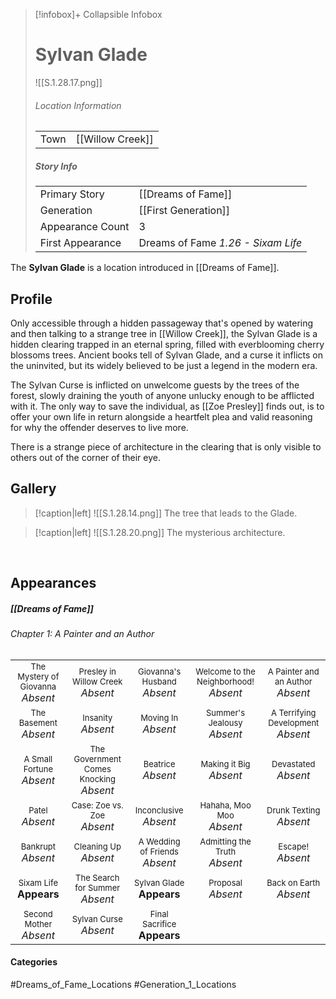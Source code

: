 > [!infobox]+ Collapsible Infobox
> # Sylvan Glade
> ![[S.1.28.17.png]] 
> ###### Location Information
> |  |  | 
> | ---- | ---- | 
> | Town | [[Willow Creek]] | 
> 
> ##### Story Info
> |  |  | 
> | ---- | ---- | 
> | Primary Story | [[Dreams of Fame]] | 
> | Generation | [[First Generation]] |
> | Appearance Count | 3 | 
> | First Appearance | Dreams of Fame *1.26 - Sixam Life*

The **Sylvan Glade** is a location introduced in [[Dreams of Fame]]. 

## Profile
Only accessible through a hidden passageway that's opened by watering and then talking to a strange tree in [[Willow Creek]], the Sylvan Glade is a hidden clearing trapped in an eternal spring, filled with everblooming cherry blossoms trees. Ancient books tell of Sylvan Glade, and a curse it inflicts on the uninvited, but its widely believed to be just a legend in the modern era.

The Sylvan Curse is inflicted on unwelcome guests by the trees of the forest, slowly draining the youth of anyone unlucky enough to be afflicted with it. The only way to save the individual, as [[Zoe Presley]] finds out, is to offer your own life in return alongside a heartfelt plea and valid reasoning for why the offender deserves to live more.

There is a strange piece of architecture in the clearing that is only visible to others out of the corner of their eye.

## Gallery
> [!caption|left]
> ![[S.1.28.14.png]] 
> The tree that leads to the Glade.

> [!caption|left]
> ![[S.1.28.20.png]] 
> The mysterious architecture.

<br style="clear:both; margin: 0; padding: 0" />

## Appearances
##### [[Dreams of Fame]]
###### Chapter 1: A Painter and an Author
|                                                                       |     |     |     |     |
| --------------------------------------------------------------------- | --- | --- | --- | --- |
| <center><font size=2>The Mystery of Giovanna<br><font size=3>*Absent*| <center><font size=2>Presley in Willow Creek<br><font size=3>*Absent* | <center><font size=2>Giovanna's Husband<br><font size=3>*Absent* | <center><font size=2>Welcome to the Neighborhood!<br><font size=3>*Absent* | <center><font size=2>A Painter and an Author<br><font size=3>*Absent* |
| <center><font size=2>The Basement<br><font size=3>*Absent* | <center><font size=2>Insanity<br><font size=3>*Absent* | <center><font size=2>Moving In<br><font size=3>*Absent* | <center><font size=2>Summer's Jealousy<br><font size=3>*Absent*| <center><font size=2>A Terrifying Development<br><font size=3>*Absent* |
| <center><font size=2>A Small Fortune<br><font size=3>*Absent* | <center><font size=2>The Government Comes Knocking<br><font size=3>*Absent* | <center><font size=2>Beatrice<br><font size=3>*Absent* | <center><font size=2>Making it Big<br><font size=3>*Absent*| <center><font size=2>Devastated<br><font size=3>*Absent* |
| <center><font size=2>Patel<br><font size=3>*Absent* | <center><font size=2>Case: Zoe vs. Zoe<br><font size=3>*Absent* | <center><font size=2>Inconclusive<br><font size=3>*Absent* | <center><font size=2>Hahaha, Moo Moo<br><font size=3>*Absent* | <center><font size=2>Drunk Texting<br><font size=3>*Absent* |
| <center><font size=2>Bankrupt<br><font size=3>*Absent* | <center><font size=2>Cleaning Up<br><font size=3>*Absent* | <center><font size=2>A Wedding of Friends<br><font size=3>*Absent* | <center><font size=2>Admitting the Truth<br><font size=3>*Absent* | <center><font size=2>Escape!<br><font size=3>*Absent* |
| <center><font size=2>Sixam Life<br><font size=3>**Appears**| <center><font size=2>The Search for Summer<br><font size=3>*Absent* | <center><font size=2>Sylvan Glade<br><font size=3>**Appears**  | <center><font size=2>Proposal<br><font size=3>*Absent* | <center><font size=2>Back on Earth<br><font size=3>*Absent* |
| <center><font size=2>Second Mother<br><font size=3>*Absent*| <center><font size=2>Sylvan Curse<br><font size=3>*Absent* | <center><font size=2>Final Sacrifice<br><font size=3>**Appears**  |  |  |
#### Categories
#Dreams_of_Fame_Locations #Generation_1_Locations